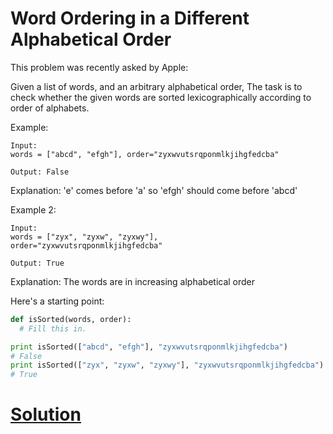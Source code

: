 # Word Ordering in a Different Alphabetical Order

This problem was recently asked by Apple:

Given a list of words, and an arbitrary alphabetical order, The task is to check whether the given words are sorted lexicographically according to order of alphabets.

Example:
```
Input:
words = ["abcd", "efgh"], order="zyxwvutsrqponmlkjihgfedcba"

Output: False
```
Explanation: 'e' comes before 'a' so 'efgh' should come before 'abcd'

Example 2:
```
Input:
words = ["zyx", "zyxw", "zyxwy"],
order="zyxwvutsrqponmlkjihgfedcba"

Output: True
```
Explanation: The words are in increasing alphabetical order

Here's a starting point:
```python
def isSorted(words, order):
  # Fill this in.

print isSorted(["abcd", "efgh"], "zyxwvutsrqponmlkjihgfedcba")
# False
print isSorted(["zyx", "zyxw", "zyxwy"], "zyxwvutsrqponmlkjihgfedcba")
# True
```

# [Solution](solution.md)
